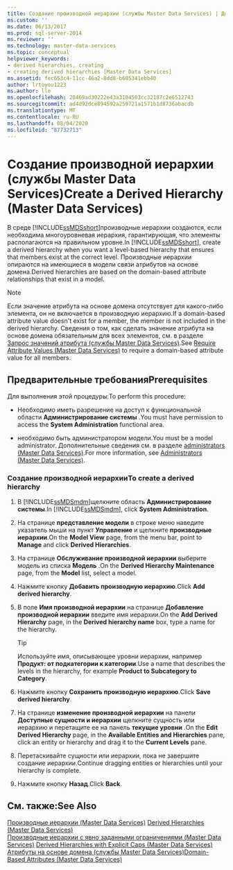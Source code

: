 ```yaml
---
title: Создание производной иерархии (службы Master Data Services) | Документы Майкрософт
ms.custom: ''
ms.date: 06/13/2017
ms.prod: sql-server-2014
ms.reviewer: ''
ms.technology: master-data-services
ms.topic: conceptual
helpviewer_keywords:
- derived hierarchies, creating
- creating derived hierarchies [Master Data Services]
ms.assetid: fec653c4-11cc-46a2-8dd8-b605341ebb40
author: lrtoyou1223
ms.author: lle
ms.openlocfilehash: 20469ad30222e43a3104503cc32187c2e6512743
ms.sourcegitcommit: ad4d92dce894592a259721a1571b1d8736abacdb
ms.translationtype: MT
ms.contentlocale: ru-RU
ms.lasthandoff: 08/04/2020
ms.locfileid: "87732713"
---
```

# <a name="create-a-derived-hierarchy-master-data-services"></a><span data-ttu-id="390d2-102">Создание производной иерархии (службы Master Data Services)</span><span class="sxs-lookup"><span data-stu-id="390d2-102">Create a Derived Hierarchy (Master Data Services)</span></span>
  <span data-ttu-id="390d2-103">В среде [!INCLUDE[ssMDSshort](../includes/ssmdsshort-md.md)]производные иерархии создаются, если необходима многоуровневая иерархия, гарантирующая, что элементы располагаются на правильном уровне.</span><span class="sxs-lookup"><span data-stu-id="390d2-103">In [!INCLUDE[ssMDSshort](../includes/ssmdsshort-md.md)], create a derived hierarchy when you want a level-based hierarchy that ensures that members exist at the correct level.</span></span> <span data-ttu-id="390d2-104">Производные иерархии опираются на имеющиеся в модели связи атрибутов на основе домена.</span><span class="sxs-lookup"><span data-stu-id="390d2-104">Derived hierarchies are based on the domain-based attribute relationships that exist in a model.</span></span>  
  
> [!NOTE]  
>  <span data-ttu-id="390d2-105">Если значение атрибута на основе домена отсутствует для какого-либо элемента, он не включается в производную иерархию.</span><span class="sxs-lookup"><span data-stu-id="390d2-105">If a domain-based attribute value doesn't exist for a member, the member is not included in the derived hierarchy.</span></span> <span data-ttu-id="390d2-106">Сведения о том, как сделать значение атрибута на основе домена обязательным для всех элементов, см. в разделе [Запрос значений атрибута (службы Master Data Services)](require-attribute-values-master-data-services.md).</span><span class="sxs-lookup"><span data-stu-id="390d2-106">See [Require Attribute Values &#40;Master Data Services&#41;](require-attribute-values-master-data-services.md) to require a domain-based attribute value for all members.</span></span>  
  
## <a name="prerequisites"></a><span data-ttu-id="390d2-107">Предварительные требования</span><span class="sxs-lookup"><span data-stu-id="390d2-107">Prerequisites</span></span>  
 <span data-ttu-id="390d2-108">Для выполнения этой процедуры:</span><span class="sxs-lookup"><span data-stu-id="390d2-108">To perform this procedure:</span></span>  
  
-   <span data-ttu-id="390d2-109">Необходимо иметь разрешение на доступ к функциональной области **Администрирование системы** .</span><span class="sxs-lookup"><span data-stu-id="390d2-109">You must have permission to access the **System Administration** functional area.</span></span>  
  
-   <span data-ttu-id="390d2-110">необходимо быть администратором модели.</span><span class="sxs-lookup"><span data-stu-id="390d2-110">You must be a model administrator.</span></span> <span data-ttu-id="390d2-111">Дополнительные сведения см. в разделе [administrators &#40;Master Data Services&#41;](../../2014/master-data-services/administrators-master-data-services.md).</span><span class="sxs-lookup"><span data-stu-id="390d2-111">For more information, see [Administrators &#40;Master Data Services&#41;](../../2014/master-data-services/administrators-master-data-services.md).</span></span>  
  
### <a name="to-create-a-derived-hierarchy"></a><span data-ttu-id="390d2-112">Создание производной иерархии</span><span class="sxs-lookup"><span data-stu-id="390d2-112">To create a derived hierarchy</span></span>  
  
1.  <span data-ttu-id="390d2-113">В [!INCLUDE[ssMDSmdm](../includes/ssmdsmdm-md.md)]щелкните область **Администрирование системы**.</span><span class="sxs-lookup"><span data-stu-id="390d2-113">In [!INCLUDE[ssMDSmdm](../includes/ssmdsmdm-md.md)], click **System Administration**.</span></span>  
  
2.  <span data-ttu-id="390d2-114">На странице **представление модели** в строке меню наведите указатель мыши на пункт **Управление** и щелкните **производные иерархии**.</span><span class="sxs-lookup"><span data-stu-id="390d2-114">On the **Model View** page, from the menu bar, point to **Manage** and click **Derived Hierarchies**.</span></span>  
  
3.  <span data-ttu-id="390d2-115">На странице **Обслуживание производной иерархии** выберите модель из списка **Модель** .</span><span class="sxs-lookup"><span data-stu-id="390d2-115">On the **Derived Hierarchy Maintenance** page, from the **Model** list, select a model.</span></span>  
  
4.  <span data-ttu-id="390d2-116">Нажмите кнопку **Добавить производную иерархию**.</span><span class="sxs-lookup"><span data-stu-id="390d2-116">Click **Add derived hierarchy**.</span></span>  
  
5.  <span data-ttu-id="390d2-117">В поле **Имя производной иерархии** на странице **Добавление производной иерархии** введите имя иерархии.</span><span class="sxs-lookup"><span data-stu-id="390d2-117">On the **Add Derived Hierarchy** page, in the **Derived hierarchy name** box, type a name for the hierarchy.</span></span>  
  
    > [!TIP]  
    >  <span data-ttu-id="390d2-118"> Используйте имя, описывающее уровни иерархии, например **Продукт: от подкатегории к категории**.</span><span class="sxs-lookup"><span data-stu-id="390d2-118">Use a name that describes the levels in the hierarchy, for example **Product to Subcategory to Category**.</span></span>  
  
6.  <span data-ttu-id="390d2-119">Нажмите кнопку **Сохранить производную иерархию**.</span><span class="sxs-lookup"><span data-stu-id="390d2-119">Click **Save derived hierarchy**.</span></span>  
  
7.  <span data-ttu-id="390d2-120">На странице **изменение производной иерархии** на панели **Доступные сущности и иерархии** щелкните сущность или иерархию и перетащите ее на панель **текущие уровни** .</span><span class="sxs-lookup"><span data-stu-id="390d2-120">On the **Edit Derived Hierarchy** page, in the **Available Entities and Hierarchies** pane, click an entity or hierarchy and drag it to the **Current Levels** pane.</span></span>  
  
8.  <span data-ttu-id="390d2-121">Перетаскивайте сущности или иерархии, пока не завершите создание иерархии.</span><span class="sxs-lookup"><span data-stu-id="390d2-121">Continue dragging entities or hierarchies until your hierarchy is complete.</span></span>  
  
9. <span data-ttu-id="390d2-122">Нажмите кнопку **Назад**.</span><span class="sxs-lookup"><span data-stu-id="390d2-122">Click **Back**.</span></span>  
  
## <a name="see-also"></a><span data-ttu-id="390d2-123">См. также:</span><span class="sxs-lookup"><span data-stu-id="390d2-123">See Also</span></span>  
 <span data-ttu-id="390d2-124">[Производные иерархии &#40;Master Data Services&#41;](../../2014/master-data-services/derived-hierarchies-master-data-services.md) </span><span class="sxs-lookup"><span data-stu-id="390d2-124">[Derived Hierarchies &#40;Master Data Services&#41;](../../2014/master-data-services/derived-hierarchies-master-data-services.md) </span></span>  
 <span data-ttu-id="390d2-125">[Производные иерархии с явно заданными ограничениями &#40;Master Data Services&#41;](../../2014/master-data-services/derived-hierarchies-with-explicit-caps-master-data-services.md) </span><span class="sxs-lookup"><span data-stu-id="390d2-125">[Derived Hierarchies with Explicit Caps &#40;Master Data Services&#41;](../../2014/master-data-services/derived-hierarchies-with-explicit-caps-master-data-services.md) </span></span>  
 [<span data-ttu-id="390d2-126">Атрибуты на основе домена (службы Master Data Services)</span><span class="sxs-lookup"><span data-stu-id="390d2-126">Domain-Based Attributes &#40;Master Data Services&#41;</span></span>](../../2014/master-data-services/domain-based-attributes-master-data-services.md)  
  
  
